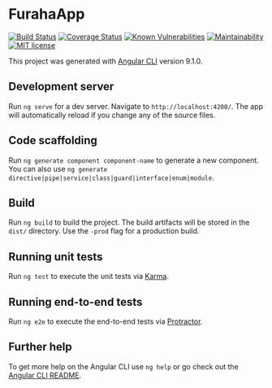 # FurahaApp

[![Build Status](https://travis-ci.com/OwenKelvin/FurahaSMS-frontend.svg?branch=master)](https://travis-ci.com/OwenKelvin/FurahaSMS-frontend) [![Coverage Status](https://coveralls.io/repos/github/OwenKelvin/FurahaSMS-frontend/badge.svg?branch=develop)](https://coveralls.io/github/OwenKelvin/FurahaSMS-frontend?branch=develop) [![Known Vulnerabilities](https://snyk.io/test/github/OwenKelvin/FurahaSMS-frontend/badge.svg?targetFile=package.json)](https://snyk.io/test/github/OwenKelvin/FurahaSMS-frontend?targetFile=package.json) [![Maintainability](https://api.codeclimate.com/v1/badges/79db6936542ef966acb6/maintainability)](https://codeclimate.com/github/OwenKelvin/FurahaSMS-frontend/maintainability) [![MIT license](https://img.shields.io/badge/License-MIT-blue.svg)](https://lbesson.mit-license.org/)

This project was generated with [Angular CLI](https://github.com/angular/angular-cli) version 9.1.0.

## Development server

Run `ng serve` for a dev server. Navigate to `http://localhost:4200/`. The app will automatically reload if you change any of the source files.

## Code scaffolding

Run `ng generate component component-name` to generate a new component. You can also use `ng generate directive|pipe|service|class|guard|interface|enum|module`.

## Build

Run `ng build` to build the project. The build artifacts will be stored in the `dist/` directory. Use the `-prod` flag for a production build.

## Running unit tests

Run `ng test` to execute the unit tests via [Karma](https://karma-runner.github.io).

## Running end-to-end tests

Run `ng e2e` to execute the end-to-end tests via [Protractor](http://www.protractortest.org/).

## Further help

To get more help on the Angular CLI use `ng help` or go check out the [Angular CLI README](https://github.com/angular/angular-cli/blob/master/README.md).
